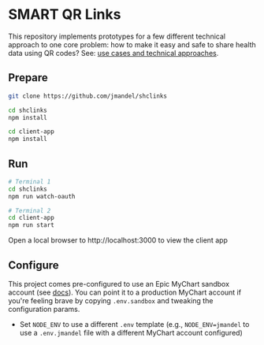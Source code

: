 # SMART QR Links

This repository implements prototypes for a few different technical approach to
one core problem: how to make it easy and safe to share health data using QR
codes? See:  [use cases and technical approaches](https://hackmd.io/kvyVFD5cQK2Bg1_vnXSh_Q).

## Prepare

```sh
git clone https://github.com/jmandel/shclinks

cd shclinks
npm install

cd client-app
npm install
```

## Run


```sh
# Terminal 1
cd shclinks
npm run watch-oauth

# Terminal 2
cd client-app
npm run start
```

Open a local browser to http://localhost:3000 to view the client app

## Configure

This project comes pre-configured to use an Epic MyChart sandbox account (see [docs](https://fhir.epic.com/Documentation?docId=testpatients)). You can point it to a production MyChart account if you're feeling brave by copying `.env.sandbox` and tweaking the configuration params.

* Set `NODE_ENV` to use a different `.env` template (e.g., `NODE_ENV=jmandel` to use a `.env.jmandel` file with a different MyChart account configured)